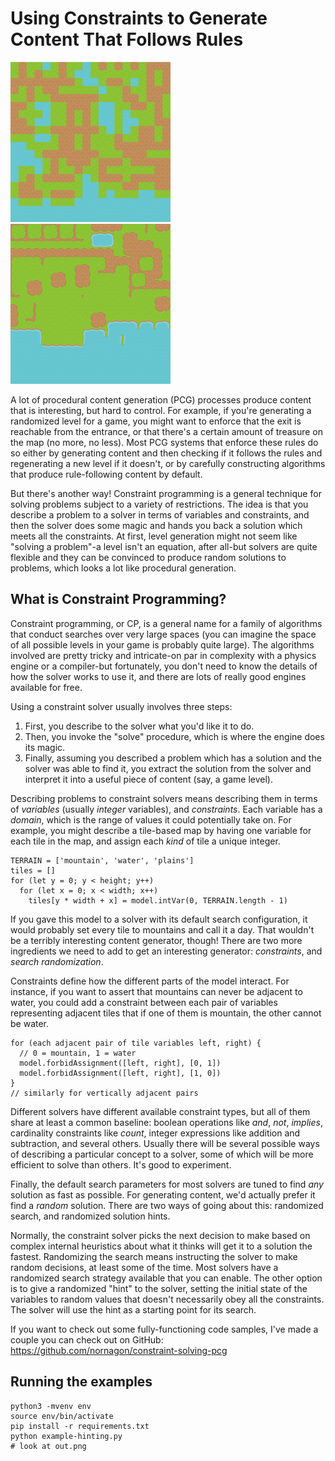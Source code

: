# Using Constraints to Generate Content That Follows Rules

<img src="example-hinting-output.png" width="256" /> <img src="example-wfcish-output.png" width="256" />

A lot of procedural content generation (PCG) processes produce content that is interesting, but hard to control. For example, if you're generating a randomized level for a game, you might want to enforce that the exit is reachable from the entrance, or that there's a certain amount of treasure on the map (no more, no less). Most PCG systems that enforce these rules do so either by generating content and then checking if it follows the rules and regenerating a new level if it doesn't, or by carefully constructing algorithms that produce rule-following content by default.

But there's another way! Constraint programming is a general technique for solving problems subject to a variety of restrictions. The idea is that you describe a problem to a solver in terms of variables and constraints, and then the solver does some magic and hands you back a solution which meets all the constraints. At first, level generation might not seem like "solving a problem"-a level isn't an equation, after all-but solvers are quite flexible and they can be convinced to produce random solutions to problems, which looks a lot like procedural generation.

## What is Constraint Programming?
Constraint programming, or CP, is a general name for a family of algorithms that conduct searches over very large spaces (you can imagine the space of all possible levels in your game is probably quite large). The algorithms involved are pretty tricky and intricate-on par in complexity with a physics engine or a compiler-but fortunately, you don't need to know the details of how the solver works to use it, and there are lots of really good engines available for free.

Using a constraint solver usually involves three steps:

1. First, you describe to the solver what you'd like it to do.
2. Then, you invoke the "solve" procedure, which is where the engine does its magic.
3. Finally, assuming you described a problem which has a solution and the solver was able to find it, you extract the solution from the solver and interpret it into a useful piece of content (say, a game level).

Describing problems to constraint solvers means describing them in terms of _variables_ (usually _integer_ variables), and _constraints_. Each variable has a _domain_, which is the range of values it could potentially take on. For example, you might describe a tile-based map by having one variable for each tile in the map, and assign each _kind_ of tile a unique integer.

```
TERRAIN = ['mountain', 'water', 'plains']
tiles = []
for (let y = 0; y < height; y++)
  for (let x = 0; x < width; x++)
    tiles[y * width + x] = model.intVar(0, TERRAIN.length - 1)
```

If you gave this model to a solver with its default search configuration, it would probably set every tile to mountains and call it a day. That wouldn't be a terribly interesting content generator, though! There are two more ingredients we need to add to get an interesting generator: _constraints_, and _search randomization_.

Constraints define how the different parts of the model interact. For instance, if you want to assert that mountains can never be adjacent to water, you could add a constraint between each pair of variables representing adjacent tiles that if one of them is mountain, the other cannot be water.

```
for (each adjacent pair of tile variables left, right) {
  // 0 = mountain, 1 = water
  model.forbidAssignment([left, right], [0, 1])
  model.forbidAssignment([left, right], [1, 0])
}
// similarly for vertically adjacent pairs
```

Different solvers have different available constraint types, but all of them share at least a common baseline: boolean operations like _and_, _not_, _implies_, cardinality constraints like _count_, integer expressions like addition and subtraction, and several others. Usually there will be several possible ways of describing a particular concept to a solver, some of which will be more efficient to solve than others. It's good to experiment.

Finally, the default search parameters for most solvers are tuned to find _any_ solution as fast as possible. For generating content, we'd actually prefer it find a _random_ solution. There are two ways of going about this: randomized search, and randomized solution hints.

Normally, the constraint solver picks the next decision to make based on complex internal heuristics about what it thinks will get it to a solution the fastest. Randomizing the search means instructing the solver to make random decisions, at least some of the time. Most solvers have a randomized search strategy available that you can enable. The other option is to give a randomized "hint" to the solver, setting the initial state of the variables to random values that doesn't necessarily obey all the constraints. The solver will use the hint as a starting point for its search.

If you want to check out some fully-functioning code samples, I've made a
couple you can check out on GitHub:
https://github.com/nornagon/constraint-solving-pcg

## Running the examples

```
python3 -mvenv env
source env/bin/activate
pip install -r requirements.txt
python example-hinting.py
# look at out.png
```
